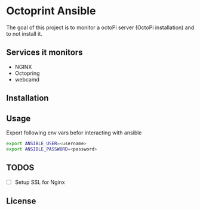 # Octoprint Ansible

The goal of this project is to monitor a octoPi server (OctoPi installation) and to not install it.


## Services it monitors
- NGINX
- Octopring
- webcamd

## Installation

## Usage
Export following env vars befor interacting with ansible
```bash
export ANSIBLE_USER=<username>
export ANSIBLE_PASSWORD=<password>
```


## TODOS
- [ ] Setup SSL for Nginx

## License
